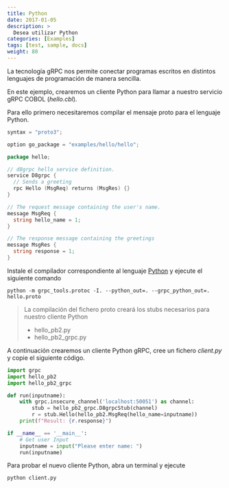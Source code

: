 ```yaml
---
title: Python
date: 2017-01-05
description: >
  Desea utilizar Python
categories: [Examples]
tags: [test, sample, docs]
weight: 80
---
```


La tecnología gRPC nos permite conectar programas escritos en distintos lenguajes de programación de manera sencilla.

En este ejemplo, crearemos un cliente Python para llamar a nuestro servicio gRPC COBOL (_hello.cbl_).

Para ello primero necesitaremos compilar el mensaje proto para el lenguaje Python.

```go
syntax = "proto3";

option go_package = "examples/hello/hello";

package hello;

// d8grpc hello service definition.
service D8grpc {
  // Sends a greeting
  rpc Hello (MsgReq) returns (MsgRes) {}
}

// The request message containing the user's name.
message MsgReq {
  string hello_name = 1;
}

// The response message containing the greetings
message MsgRes {
  string response = 1;
}
```

Instale el compilador correspondiente al lenguaje [Python](https://grpc.io/docs/languages/python/quickstart/) y ejecute el siguiente comando

```
python -m grpc_tools.protoc -I. --python_out=. --grpc_python_out=. hello.proto
```

> La compilación del fichero proto creará los stubs necesarios para nuestro cliente Python
>  - hello_pb2.py
>  - hello_pb2_grpc.py


A continuación crearemos un cliente Python gRPC, cree un fichero _client.py_ y copie el siguiente código.


```python
import grpc
import hello_pb2
import hello_pb2_grpc

def run(inputname):
    with grpc.insecure_channel('localhost:50051') as channel:
        stub = hello_pb2_grpc.D8grpcStub(channel)
        r = stub.Hello(hello_pb2.MsgReq(hello_name=inputname))
    print(f"Result: {r.response}")

if __name__ == '__main__':
    # Get user Input 
    inputname = input("Please enter name: ")
    run(inputname)

```

Para probar el nuevo cliente Python, abra un terminal y ejecute

```
python client.py
```

